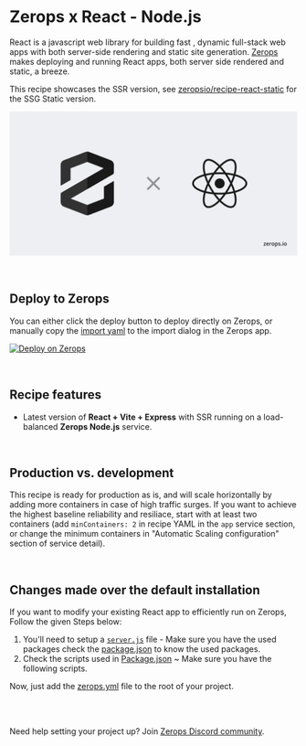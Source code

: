 # Zerops x React - Node.js

React is a javascript web library for building fast , dynamic full-stack web apps with both server-side rendering and static site generation. <a href="https://zerops.io/" target="_blank">Zerops</a> makes deploying and running React apps, both server side rendered and static, a breeze.

This recipe showcases the SSR version, see [zeropsio/recipe-react-static](https://github.com/zeropsio/recipe-react-static) for the SSG Static version.

![react](https://github.com/zeropsio/recipe-shared-assets/blob/main/covers/svg/cover-react.svg)

<br/>

## Deploy to Zerops

You can either click the deploy button to deploy directly on Zerops, or manually copy the [import yaml](https://github.com/zeropsio/recipe-react-nodejs/blob/main/zerops-project-import.yml) to the import dialog in the Zerops app.

[![Deploy on Zerops](https://github.com/zeropsio/recipe-shared-assets/blob/main/deploy-button/green/deploy-button.svg)](https://app.zerops.io/recipe/react-nodejs)

<br/>

## Recipe features
- Latest version of **React + Vite + Express** with SSR running on a load-balanced **Zerops Node.js** service.

<br/>

## Production vs. development
This recipe is ready for production as is, and will scale horizontally by adding more containers in case of high traffic surges. If you want to achieve the highest baseline reliability and resiliace, start with at least two containers (add `minContainers: 2` in recipe YAML in the `app` service section, or change the minimum containers in "Automatic Scaling configuration" section of service detail).

<br/>

## Changes made over the default installation
If you want to modify your existing React app to efficiently run on Zerops, Follow the given Steps below:
1. You'll need to setup a [`server.js`](https://github.com/zeropsio/recipe-react-nodejs/blob/main/server.js) file - Make sure you have the used packages check the [package.json](https://github.com/zeropsio/recipe-react-nodejs/blob/main/package.json) to know the used packages.
2. Check the scripts used in [Package.json](https://github.com/zeropsio/recipe-react-nodejs/blob/main/package.json) ~ Make sure you have the following scripts.

Now, just add the [zerops.yml](https://github.com/zeropsio/recipe-react-nodejs/blob/main/zerops.yml) file to the root of your project.

<br/>
<br/>

Need help setting your project up? Join [Zerops Discord community](https://discord.com/invite/WDvCZ54).
